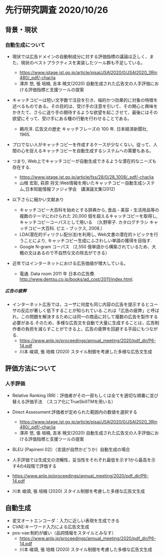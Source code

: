 # 先行研究調査  2020/10/26
## 背景・現状
### 自動生成について
* 現状では広告ドメインの自動制成分に対する評価指標の議論は乏しく、また、現状のベストプラクティスを実装したツール群も不足している。
  * https://www.jstage.jst.go.jp/article/pjsai/JSAI2020/0/JSAI2020_3Rin480/_pdf/-char/ja
   * 澤井 悠, 張 培楠, 吉本 暁文(2020) 自動生成された広告文の人手評価における評価指標と支援ツールの提案

* キャッチコピーは短い文字数で注目を引き、端的かつ効果的に対象の特徴を述べるものである。その目的は、受け手の注意を引いて、その関心と興味をかきたて、さらに送り手の期待するような欲望を起こさせて、最後にはその欲望にそって、受け手にある種の行動を行わせることである。
  * 鵜月洋. 広告文の歴史 キャッチフレーズの 100 年. 日本経済新聞社, 1965.

* プロでない人がキャッチコピーを作成するケースが少なくない。従って、人間の心を捉えるキャッチコピーを自動生成するシステムへの需要もある。
* つまり, Web上でキャッチコピーが自動生成できるような潜在的なニーズも存在する.
  * https://www.jstage.jst.go.jp/article/fss/28/0/28_1008/_pdf/-char/ja
  * 山根 宏彰, 萩原 将文:Web情報を用いたキャッチコピー自動生成システム,日本知能情報ファジィ学会　講演論文集(2012)  

* 以下さらに細かい文献あり  
  * キャッチコピー大百科を始めとする辞典から, 食品・美容・生活用品等の複数のテーマにわけられた 20,000 個を超えるキャッチコピーを取得し, キャッチコピーコーパスとして用いる　（久野寧子. カタログチラシ キャッチコピー大百科. ピエ・ブックス, 2008.）  
  * LDA(潜在的ディリクレ配分法)を利用し, Web文書の潜在的トピックを行うことにより, キャッチコピー生成にふさわしい単語の獲得を目指す.  
  * Google N-gram コーパス  （2,550 億単語から構築されているため、大概の文はあるので不自然な文の除去ができる）

* 近年ではインターネットにおける広告価値が増大している。
  * 電通. Data room 2011 年 日本の広告費. http://www.dentsu.co.jp/books/ad_cost/2011/index.html.

##### 広告の疲弊
* インターネット広告では，ユーザに何度も同じ内容の広告を提示するとユーザの反応が著しく低下することが知られている.これは「広告の疲弊」と呼ばれ，この問題を解決するためには同一の商品に対して複数の広告を製作する必要がある.そのため，多様な広告文を自動で大量に生成することは，広告制作者の負担を減らすことができる上，広告の疲弊を回避する手段にもつながる.  
  * https://www.anlp.jp/proceedings/annual_meeting/2020/pdf_dir/P6-14.pdf  
  *  川本 峻頌, 張 培楠 (2020) スタイル制御を考慮した多様な広告文生成  

## 評価方法について
### 人手評価
* Relative Ranking (RR)：評価者がその一部もしくは全てを適切な順番に並び替える評価手法　（スコア化にTrueSkillTMを用いる）
* Direct Assessment:評価者が定められた範囲内の数値を選択する
  * https://www.jstage.jst.go.jp/article/pjsai/JSAI2020/0/JSAI2020_3Rin480/_pdf/-char/ja
   * 澤井 悠, 張 培楠, 吉本 暁文(2020) 自動生成された広告文の人手評価における評価指標と支援ツールの提案

* BLEU [Papineni 02]:（言語が自然かどうか）自動生成の場合

* 人手評価では生成文の流暢性，妥当性をそれぞれ最低を示す1から最高を示す4の4段階で評価する
 * https://www.anlp.jp/proceedings/annual_meeting/2020/pdf_dir/P6-14.pdf
 * 川本 峻頌, 張 培楠 (2020)  スタイル制御を考慮した多様な広告文生成 

## 自動生成
* 変文オートエンコーダ：入力に近しい表現を生成できる
* CVAE:キーワード入力による広告文生成
* pos-vae:制約が緩い（品詞情報をスタイルとみなす）
  * https://www.anlp.jp/proceedings/annual_meeting/2020/pdf_dir/P6-14.pdf
  * 川本 峻頌, 張 培楠 (2020)  スタイル制御を考慮した多様な広告文生成 
